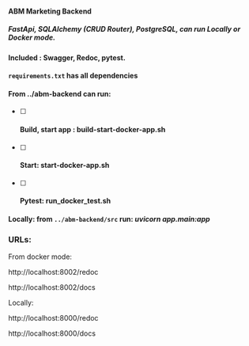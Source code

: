 #### 														ABM Marketing Backend

##### FastApi, SQLAlchemy (CRUD Router), PostgreSQL, can run Locally or Docker mode.

#### Included : Swagger, Redoc, pytest.

#### `requirements.txt` has all dependencies

#### From ../abm-backend can run:

- [ ] #### Build, start app : build-start-docker-app.sh

- [ ] #### Start: start-docker-app.sh

- [ ] #### Pytest: run_docker_test.sh



#### Locally: from `../abm-backend/src` run:  *uvicorn app.main:app*

### URLs:

From docker mode:

http://localhost:8002/redoc

http://localhost:8002/docs

Locally:

http://localhost:8000/redoc

http://localhost:8000/docs

